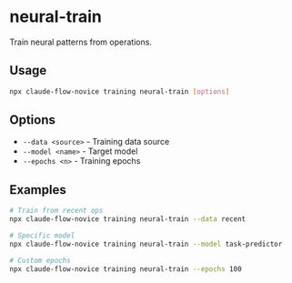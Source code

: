 # neural-train

Train neural patterns from operations.

## Usage
```bash
npx claude-flow-novice training neural-train [options]
```

## Options
- `--data <source>` - Training data source
- `--model <name>` - Target model
- `--epochs <n>` - Training epochs

## Examples
```bash
# Train from recent ops
npx claude-flow-novice training neural-train --data recent

# Specific model
npx claude-flow-novice training neural-train --model task-predictor

# Custom epochs
npx claude-flow-novice training neural-train --epochs 100
```
